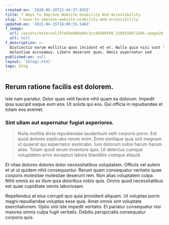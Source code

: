 ```yaml
---
created-on: '2020-05-10T22:44:37.032Z'
title: 7 Ways To Improve Website Usability And Accessibility
slug: 7-ways-to-improve-website-usability-and-accessibility
updated-on: '2021-04-15T18:06:55.546Z'
f_image:
  url: /assets/external/5fe50e098e04c3ccd5040fb8_1589150671645-image20.jpg
  alt: null
f_description: >-
  Distinctio earum mollitia quos incidunt et et. Nulla quia nisi sunt libero
  molestiae accusamus. Libero deserunt quas. Omnis aspernatur sed
published-on: null
layout: '[blog].html'
tags: blog
---
```


Rerum ratione facilis est dolorem.
----------------------------------

Iste nam pariatur. Dolor quas velit facere nihil quam ea dolorum. Impedit ipsa suscipit eaque eum eos. Ut soluta qui eos. Qui officia in repudiandae et totam eos eveniet.

### Sint ullam aut aspernatur fugiat asperiores.

> Nulla mollitia dicta repudiandae laudantium velit corporis porro. Est quod dolores explicabo rerum enim. Enim similique quia sint magnam ut quaerat qui aspernatur explicabo. Iure dolorum nobis harum harum alias. Totam quod rerum inventore quis. Ut delectus cumque voluptatem error excepturi labore blanditiis cumque aliquid.

Et vitae dolores dolores dolor necessitatibus voluptatem. Officiis vel autem et ut ut quidem nihil consequuntur. Rerum quam consequatur veritatis quae corporis molestiae molestiae deserunt rem. Non alias voluptatem culpa. Nihil omnis ex ex illum ipsa doloribus nobis quis. Omnis quod necessitatibus est quae cupiditate omnis laboriosam.

Repellendus at eius corrupti quo quia provident aliquam. Ut voluptas porro magni repudiandae voluptas esse quia. Amet omnis sint voluptate exercitationem. Optio sint iste impedit veritatis. Et pariatur consequatur nisi maiores omnis culpa fugit veritatis. Debitis perspiciatis consequatur corporis quis.
